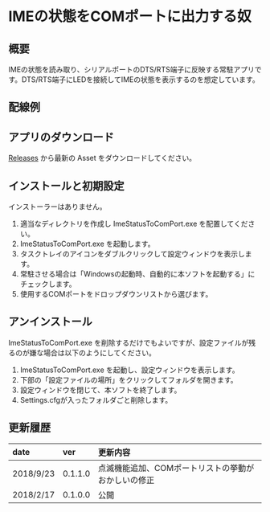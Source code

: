 # IMEの状態をCOMポートに出力する奴

## 概要

IMEの状態を読み取り、シリアルポートのDTS/RTS端子に反映する常駐アプリです。DTS/RTS端子にLEDを接続してIMEの状態を表示するのを想定しています。

## 配線例



## アプリのダウンロード

[Releases](https://github.com/shapoco/ImeTo232C/releases) から最新の Asset をダウンロードしてください。

## インストールと初期設定

インストーラーはありません。

1. 適当なディレクトリを作成し ImeStatusToComPort.exe を配置してください。
2. ImeStatusToComPort.exe を起動します。
3. タスクトレイのアイコンをダブルクリックして設定ウィンドウを表示します。
4. 常駐させる場合は「Windowsの起動時、自動的に本ソフトを起動する」にチェックします。
5. 使用するCOMポートをドロップダウンリストから選びます。

## アンインストール

ImeStatusToComPort.exe を削除するだけでもよいですが、設定ファイルが残るのが嫌な場合は以下のようにしてください。

1. ImeStatusToComPort.exe を起動し、設定ウィンドウを表示します。
2. 下部の「設定ファイルの場所」をクリックしてフォルダを開きます。
3. 設定ウィンドウを閉じて、本ソフトを終了します。
4. Settings.cfgが入ったフォルダごと削除します。

## 更新履歴

|date|ver|更新内容|
|:--|:--|:--|
|2018/9/23|0.1.1.0|点滅機能追加、COMポートリストの挙動がおかしいの修正|
|2018/2/17|0.1.0.0|公開|


